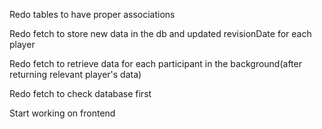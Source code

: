 Redo tables to have proper associations

Redo fetch to store new data in the db and updated revisionDate for each player

Redo fetch to retrieve data for each participant in the background(after returning relevant player's data)

Redo fetch to check database first

Start working on frontend